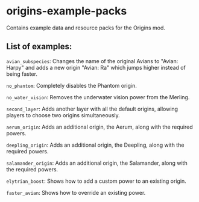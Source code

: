 # origins-example-packs
Contains example data and resource packs for the Origins mod.

## List of examples:

`avian_subspecies`: Changes the name of the original Avians to "Avian: Harpy" and adds a new origin "Avian: Ra" which jumps higher instead of being faster.

`no_phantom`: Completely disables the Phantom origin.

`no_water_vision`: Removes the underwater vision power from the Merling.

`second_layer`: Adds another layer with all the default origins, allowing players to choose two origins simultaneously.

`aerum_origin`: Adds an additional origin, the Aerum, along with the required powers.

`deepling_origin`: Adds an additional origin, the Deepling, along with the required powers.

`salamander_origin`: Adds an additional origin, the Salamander, along with the required powers.

`elytrian_boost`: Shows how to add a custom power to an existing origin.

`faster_avian`: Shows how to override an existing power.